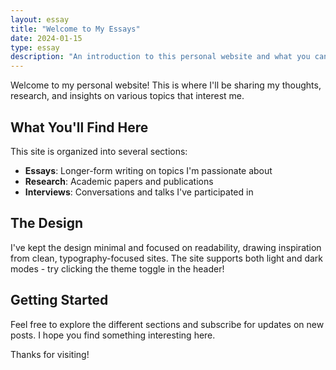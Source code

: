 ```yaml
---
layout: essay
title: "Welcome to My Essays"
date: 2024-01-15
type: essay
description: "An introduction to this personal website and what you can expect to find here."
---
```


Welcome to my personal website! This is where I'll be sharing my thoughts, research, and insights on various topics that interest me.

## What You'll Find Here

This site is organized into several sections:

- **Essays**: Longer-form writing on topics I'm passionate about  
- **Research**: Academic papers and publications
- **Interviews**: Conversations and talks I've participated in

## The Design

I've kept the design minimal and focused on readability, drawing inspiration from clean, typography-focused sites. The site supports both light and dark modes - try clicking the theme toggle in the header!

## Getting Started

Feel free to explore the different sections and subscribe for updates on new posts. I hope you find something interesting here.

Thanks for visiting! 